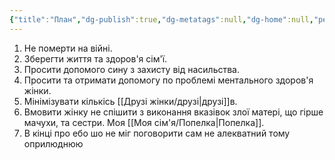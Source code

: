 ```yaml
---
{"title":"План","dg-publish":true,"dg-metatags":null,"dg-home":null,"permalink":"/plan/","dgPassFrontmatter":true,"noteIcon":""}
---
```



1. Не померти на війні.
2. Зберегти життя та здоров'я сім'ї.
3. Просити допомого сину з захисту від насильства.
4. Просити та отримати допомогу по проблемі ментального здоров'я жінки.
5. Мінімізувати кількісь [[Друзі жінки/друзі\|друзі]]в.
6. Вмовити жінку не спішити з виконання вказівок злої матері, що гірше мачухи, та сестри. Моя [[Моя сім'я/Попелка\|Попелка]]. 
7. В кінці про ебо шо не міг поговорити сам не алекватний тому оприлюднюю
  
